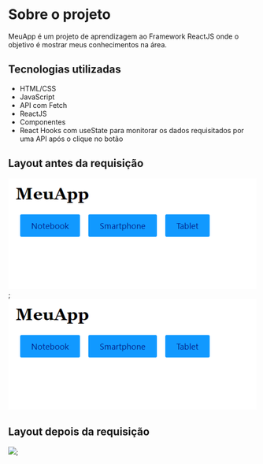 # Sobre o projeto

MeuApp é um projeto de aprendizagem ao Framework ReactJS onde o objetivo é mostrar meus conhecimentos na área.

## Tecnologias utilizadas

- HTML/CSS
- JavaScript
- API com Fetch
- ReactJS
- Componentes
- React Hooks com useState para monitorar os dados requisitados por uma API após o clique no botão

## Layout antes da requisição

![img](./src/img/1.png);
<img src="./src/img/1.png" alt="preview"/>

## Layout depois da requisição

![](../src/img/2.png);
